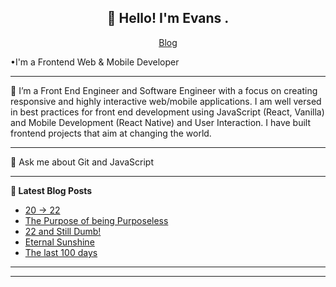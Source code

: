 <h2 align="center">👋 Hello! I'm Evans .</h2>
<p align="center">
  <a href="https://developer-evan-profile.vercel.app/">Blog</a> 
<!--   <a href="https://twitter.com/athulcajay">Twitter</a> --> <br>
  
  <span> •I'm a Frontend Web & Mobile Developer</span>
</p>

-------


🌱 I’m a Front End Engineer and Software Engineer with a focus on creating responsive and highly
interactive web/mobile applications. I am well versed in best practices for front end development
using JavaScript (React, Vanilla) and Mobile Development (React Native) and User Interaction. I
have built frontend projects that aim at changing the world.

-------


💬 Ask me about Git and JavaScript



-------

**📝 Latest Blog Posts**

<!-- BLOG-POST-LIST:START -->
- [20 → 22](https://blog.athulcyriac.in/blog/20-and-22/)
- [The Purpose of being Purposeless](https://blog.athulcyriac.in/blog/purpose/)
- [22 and Still Dumb!](https://blog.athulcyriac.in/blog/2022/)
- [Eternal Sunshine](https://blog.athulcyriac.in/blog/college-trip/)
- [The last 100 days](https://blog.athulcyriac.in/blog/final-year/)
<!-- BLOG-POST-LIST:END -->

-------


-------

